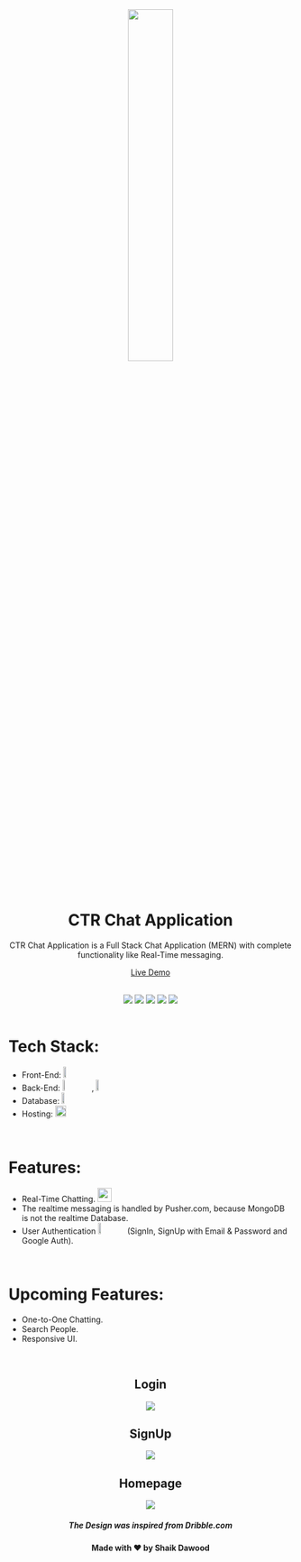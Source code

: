 <div align="center">
  <img src="https://user-images.githubusercontent.com/77268355/128637599-b4cff34e-9139-4458-acad-fe996b962704.png" width="40%" />


  <h1> CTR Chat Application</h1>
CTR Chat Application is a Full Stack Chat Application (MERN) with complete functionality like Real-Time messaging.
  <br>

  <a href="https://ctr-chat.web.app/"> Live Demo </a>
</div>
<br>
<div align="center">
<img src="https://img.shields.io/badge/Maintained%3F-yes-green.svg" /> <img src="https://badges.frapsoft.com/os/v2/open-source.svg?v=103" /> <img src="https://img.shields.io/badge/maintainer-dawoodxp97-blue" /> <img src="https://cdn.rawgit.com/sindresorhus/awesome/d7305f38d29fed78fa85652e3a63e154dd8e8829/media/badge.svg" /> <img src="https://img.shields.io/badge/Made%20With-Love-orange.svg" />
</div>
<br>

# Tech Stack:
- Front-End: <img src="https://img.shields.io/badge/React-20232A?style=for-the-badge&logo=react&logoColor=61DAFB" width="10%" height="20" />
- Back-End: <img src="https://img.shields.io/badge/node.js-%2343853D.svg?style=for-the-badge&logo=node.js&logoColor=white" width="10%" height="20"/> , <img src="https://img.shields.io/badge/express.js-%23404d59.svg?style=for-the-badge&logo=express&logoColor=%2361DAFB" width="10%" height="20"/> 
- Database: <img src="https://img.shields.io/badge/MongoDB-%234ea94b.svg?style=for-the-badge&logo=mongodb&logoColor=white" width="10%" height="20" />
- Hosting:  <img src="https://img.shields.io/badge/Firebase-Hosting-F1C40F?style=for-the-badge&logo=firebase&logoColor=white" width="20%" height="20" />


<br>

# Features:
- Real-Time Chatting. <img src="https://cdn.iconscout.com/icon/free/png-64/chat-2631124-2177136.png" width="25"/>
- The realtime messaging is handled by Pusher.com, because MongoDB is not the realtime Database.
- User Authentication <img src="https://img.shields.io/badge/firebase-FFFF00?&style=for-the-badge&logo=firebase&logoColor=black" width="10%" height="20"/> (SignIn, SignUp with Email & Password and  Google Auth).


<br>

# Upcoming Features:
- One-to-One Chatting.
- Search People.
- Responsive UI.

<br>
<div align="center">
  <h2> Login </h2>
  <img src="https://user-images.githubusercontent.com/77268355/128638666-abf681db-dec1-4bef-967e-b663a233676c.png" />
<br>
  <h2> SignUp </h2>
  <img src="https://user-images.githubusercontent.com/77268355/128638680-5b7acdad-1e85-494c-bbe9-1c1d28164b95.png" />
<br>
  <h2> Homepage </h2>

  <img src="https://user-images.githubusercontent.com/77268355/128638702-c5f1461c-296a-4f27-9be6-7fc4fad01dd0.png" />
<br>
  <h5>The Design was inspired from Dribble.com</h5>
  <h4>Made with ❤️ by Shaik Dawood</h4>

</div>
